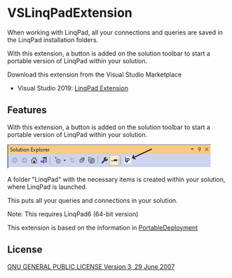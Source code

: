 # VSLinqPadExtension

When working with LinqPad, all your connections and queries are saved in the LinqPad installation folders.

With this extension, a button is added on the solution toolbar to start a portable version of LinqPad within your solution.

Download this extension from the Visual Studio Marketplace
- Visual Studio 2019: [LinqPad Extension](https://marketplace.visualstudio.com/items?itemName=LucWuyts.vsLinqPadExt001)

## Features

With this extension, a button is added on the solution toolbar to start a portable version of LinqPad within your solution.

![Toolbar with button](img/01.png "Toolbar with extra button")


A folder "LinqPad" with the necessary items is created within your solution, where LinqPad is launched.

This puts all your queries and connections in your solution.

Note: This requires LinqPad6 (64-bit version)

This extension is based on the information in [PortableDeployment](http://www.linqpad.net/PortableDeployment.aspx)


## License

[GNU GENERAL PUBLIC LICENSE Version 3, 29 June 2007](https://www.gnu.org/licenses/gpl-3.0.nl.html)

